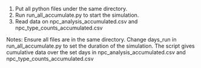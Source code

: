 1) Put all python files under the same directory.
2) Run run_all_accumulate.py to start the simulation.
3) Read data on npc_analysis_accumulated.csv and npc_type_counts_accumulated.csv

Notes:
Ensure all files are in the same directory.
Change days_run in run_all_accumulate.py to set the duration of the simulation.
The script gives cumulative data over the set days in npc_analysis_accumulated.csv and npc_type_counts_accumulated.csv
